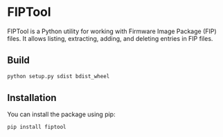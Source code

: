 # FIPTool

FIPTool is a Python utility for working with Firmware Image Package (FIP) files. It allows listing, extracting, adding, and deleting entries in FIP files.

## Build

```bash
python setup.py sdist bdist_wheel
```

## Installation

You can install the package using pip:

```bash
pip install fiptool
